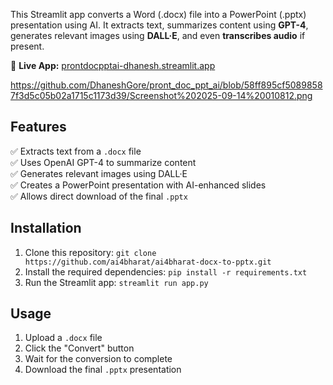 This Streamlit app converts a Word (.docx) file into a PowerPoint (.pptx) presentation using AI.
It extracts text, summarizes content using **GPT-4**, generates relevant images using **DALL·E**, and even **transcribes audio** if present.

🚀 **Live App:** [prontdocpptai-dhanesh.streamlit.app](https://prontdocpptai-dhanesh.streamlit.app/)  

https://github.com/DhaneshGore/pront_doc_ppt_ai/blob/58ff895cf50898587f3d5c05b02a1715c1173d39/Screenshot%202025-09-14%20010812.png

##  Features
✅ Extracts text from a `.docx` file  
✅ Uses OpenAI GPT-4 to summarize content  
✅ Generates relevant images using DALL·E  
✅ Creates a PowerPoint presentation with AI-enhanced slides  
✅ Allows direct download of the final `.pptx`  

##  Installation
1. Clone this repository: `git clone https://github.com/ai4bharat/ai4bharat-docx-to-pptx.git`
2. Install the required dependencies: `pip install -r requirements.txt`
3. Run the Streamlit app: `streamlit run app.py`

##  Usage
1. Upload a `.docx` file
2. Click the "Convert" button
3. Wait for the conversion to complete
4. Download the final `.pptx` presentation
